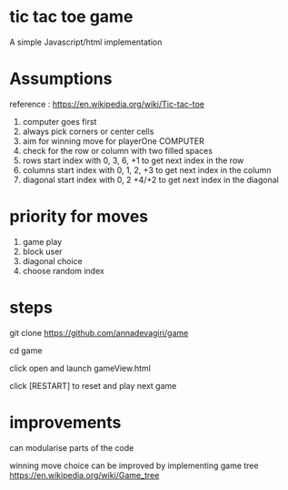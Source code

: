 # tic tac toe game

A simple Javascript/html implementation

# Assumptions 
reference : https://en.wikipedia.org/wiki/Tic-tac-toe

1. computer goes first
2. always pick corners or center cells
3. aim for winning move for playerOne COMPUTER
4. check for the row or column with two filled spaces
5. rows start index with 0, 3, 6,  +1 to get next index in the row
6. columns start index with 0, 1, 2,  +3 to get next index in the column
7. diagonal start index with 0, 2  +4/+2 to get next index in the diagonal

# priority for moves
1. game play
2. block user
3. diagonal choice
4. choose random index

# steps

git clone https://github.com/annadevagiri/game

cd game

click open and launch gameView.html


click [RESTART] to reset and play next game 


# improvements

can modularise parts of the code

winning move choice can be improved by implementing game tree
https://en.wikipedia.org/wiki/Game_tree
